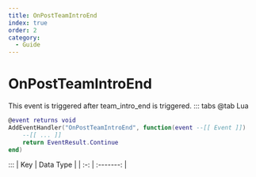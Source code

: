 ```yaml
---
title: OnPostTeamIntroEnd
index: true
order: 2
category:
  - Guide
---
```


# OnPostTeamIntroEnd
This event is triggered after team_intro_end is triggered.
::: tabs
@tab Lua
```lua
@event returns void
AddEventHandler("OnPostTeamIntroEnd", function(event --[[ Event ]])
    --[[ ... ]]
    return EventResult.Continue
end)
```

:::
| Key | Data Type |
| :-: | :-------: |